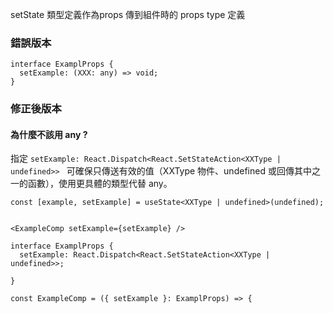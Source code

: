 
setState 類型定義作為props 傳到組件時的 props type 定義 

### 錯誤版本 

```
interface ExamplProps {
  setExample: (XXX: any) => void; 
}
```


### 修正後版本 
#### 為什麼不該用 any ? 
指定 `setExample: React.Dispatch<React.SetStateAction<XXType | undefined>> ` 可確保只傳送有效的值（XXType 物件、undefined 或回傳其中之一的函數），使用更具體的類型代替 any。

```
const [example, setExample] = useState<XXType | undefined>(undefined);


<ExampleComp setExample={setExample} />

interface ExamplProps {
  setExample: React.Dispatch<React.SetStateAction<XXType | undefined>>;
 
}

const ExampleComp = ({ setExample }: ExamplProps) => {

```
